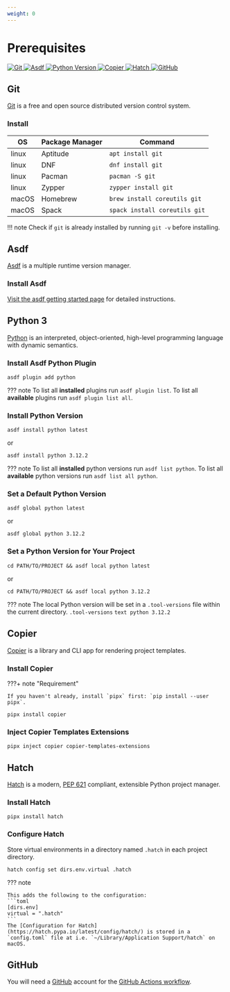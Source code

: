 ```yaml
---
weight: 0
---
```

# Prerequisites

<p>
<a title="Git" href="https://git-scm.com/">
    <img alt="Git" src="https://img.shields.io/badge/Git-1f2328?logo=git">
</a>
<a title="Asdf" href="https://asdf-vm.com/">
    <img alt="Asdf" src="https://img.shields.io/badge/Asdf-4e443c">
</a>
<a title="Python Version" href="https://www.python.org/">
    <img alt="Python Version" src="https://img.shields.io/python/required-version-toml?tomlFilePath=https://raw.githubusercontent.com/sidisinsane/copier-python-hatch-template/main/pyproject.toml&logo=python&logoColor=white&label=Python">
</a>
<a title="Copier" href="https://copier.readthedocs.io/en/stable/">
    <img alt="Copier" src="https://img.shields.io/badge/Copier-4b5563">
</a>
<a title="Hatch" href="https://github.com/pypa/hatch">
    <img alt="Hatch" src="https://img.shields.io/badge/%F0%9F%A5%9A-Hatch-4051b5.svg">
</a>
<a title="GitHub" href="https://github.com/">
    <img alt="GitHub" src="https://img.shields.io/badge/GitHub-1f2328?logo=github">
</a>
</p>

## Git

[Git](https://git-scm.com/) is a free and open source distributed version control system.

### Install

| OS    | Package Manager | Command                       |
|-------|-----------------|-------------------------------|
| linux | Aptitude        | `apt install git`             |
| linux | DNF             | `dnf install git`             |
| linux | Pacman          | `pacman -S git`               |
| linux | Zypper          | `zypper install git`          |
| macOS | Homebrew        | `brew install coreutils git`  |
| macOS | Spack           | `spack install coreutils git` |

!!! note
    Check if `git` is already installed by running `git -v` before installing.

## Asdf

[Asdf](https://asdf-vm.com/) is a multiple runtime version manager.

### Install Asdf

[Visit the asdf getting started page](https://asdf-vm.com/guide/getting-started.html) for detailed instructions.

## Python 3

[Python](https://www.python.org/) is an interpreted, object-oriented, high-level programming language with dynamic semantics.

### Install Asdf Python Plugin

```shell
asdf plugin add python
```

??? note
    To list all **installed** plugins run `asdf plugin list`.
    To list all **available** plugins run `asdf plugin list all`.

### Install Python Version

```shell
asdf install python latest
```

or

```shell
asdf install python 3.12.2
```

??? note
    To list all **installed** python versions run `asdf list python`.
    To list all **available** python versions run `asdf list all python`.

### Set a Default Python Version

```shell
asdf global python latest
```

or

```shell
asdf global python 3.12.2
```

### Set a Python Version for Your Project

```shell
cd PATH/TO/PROJECT && asdf local python latest
```

or

```shell
cd PATH/TO/PROJECT && asdf local python 3.12.2
```

??? note
    The local Python version will be set in a `.tool-versions` file within the current directory.
    `.tool-versions`
    ```text
    python 3.12.2
    ```

## Copier

[Copier](https://copier.readthedocs.io/en/stable/) is a library and CLI app for rendering project templates.

### Install Copier

???+ note "Requirement"

    If you haven't already, install `pipx` first: `pip install --user pipx`.

```shell
pipx install copier
```

### Inject Copier Templates Extensions

```shell
pipx inject copier copier-templates-extensions
```

## Hatch

[Hatch](https://hatch.pypa.io/latest/) is a modern, [PEP 621](https://peps.python.org/pep-0621/) compliant, extensible Python project manager.

### Install Hatch

```shell
pipx install hatch
```

### Configure Hatch

Store virtual environments in a directory named `.hatch` in each project directory.

```shell
hatch config set dirs.env.virtual .hatch
```

??? note

    This adds the following to the configuration:
    ```toml
    [dirs.env]
    virtual = ".hatch"
    ```
    The [Configuration for Hatch](https://hatch.pypa.io/latest/config/hatch/) is stored in a `config.toml` file at i.e. `~/Library/Application Support/hatch` on macOS.

## GitHub

You will need a [GitHub](https://github.com/) account for the [GitHub Actions workflow](https://docs.github.com/en/actions/using-workflows).
